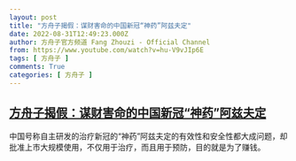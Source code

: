 ```yaml
---
layout: post
title: "方舟子揭假：谋财害命的中国新冠“神药”阿兹夫定"
date: 2022-08-31T12:49:23.000Z
author: 方舟子官方频道 Fang Zhouzi - Official Channel
from: https://www.youtube.com/watch?v=hu-V9vJIp6E
tags: [ 方舟子 ]
comments: True
categories: [ 方舟子 ]
---
```

<!--1661950163000-->
[方舟子揭假：谋财害命的中国新冠“神药”阿兹夫定](https://www.youtube.com/watch?v=hu-V9vJIp6E)
------

<div>
中国号称自主研发的治疗新冠的“神药”阿兹夫定的有效性和安全性都大成问题，却批准上市大规模使用，不仅用于治疗，而且用于预防，目的就是为了赚钱。
</div>

